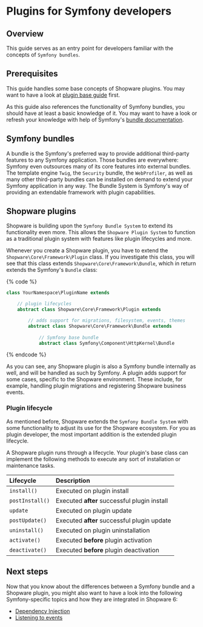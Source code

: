 # Plugins for Symfony developers

## Overview

This guide serves as an entry point for developers familiar with the concepts of `Symfony bundles`.

## Prerequisites

This guide handles some base concepts of Shopware plugins. 
You may want to have a look at [plugin base guide](./plugin-base-guide.md) first.

As this guide also references the functionality of Symfony bundles,
you should have at least a basic knowledge of it.
You may want to have a look or refresh your knowledge with help of Symfony's [bundle documentation](https://symfony.com/doc/current/bundles.html).

## Symfony bundles

A bundle is the Symfony's preferred way to provide additional third-party features to any Symfony application.
Those bundles are everywhere: Symfony even outsources many of its core features into external bundles.
The template engine `Twig`, the `Security` bundle, the `WebProfiler`, 
as well as many other third-party bundles can be installed on demand to extend your Symfony application in any way.
The Bundle System is Symfony's way of providing an extendable framework with plugin capabilities.

## Shopware plugins

Shopware is building upon the `Symfony Bundle System` to extend its functionality even more.
This allows the `Shopware Plugin System` to function as a traditional plugin system
with features like plugin lifecycles and more.

Whenever you create a Shopware plugin, you have to extend the `Shopware\Core\Framework\Plugin` class.
If you investigate this class, you will see that this class extends `Shopware\Core\Framework\Bundle`,
which in return extends the Symfony's `Bundle` class:

{% code %}
```php
class YourNamespace\PluginName extends

    // plugin lifecycles
    abstract class Shopware\Core\Framework\Plugin extends

        // adds support for migrations, filesystem, events, themes
        abstract class Shopware\Core\Framework\Bundle extends
            
            // Symfony base bundle
            abstract class Symfony\Component\HttpKernel\Bundle
```
{% endcode %}

As you can see, any Shopware plugin is also a Symfony bundle internally as well, and will be handled as such by Symfony.
A plugin adds support for some cases, specific to the Shopware environment.
These include, for example, handling plugin migrations and registering Shopware business events.

### Plugin lifecycle

As mentioned before, Shopware extends the `Symfony Bundle System` with some functionality to adjust its use for the Shopware ecosystem.
For you as plugin developer, the most important addition is the extended plugin lifecycle.

A Shopware plugin runs through a lifecycle.
Your plugin's base class can implement the following methods to execute any sort of installation or maintenance tasks.  

| Lifecycle         | Description                                   |
| :---              | :---                                          |
| `install()`       | Executed on plugin install                    |
| `postInstall()`   | Executed **after** successful plugin install  |
| `update`          | Executed on plugin update                     |
| `postUpdate()`    | Executed **after** successful plugin update   |
| `uninstall()`     | Executed on plugin uninstallation             |
| `activate()`      | Executed **before** plugin activation         |
| `deactivate()`    | Executed **before** plugin deactivation       |

## Next steps

Now that you know about the differences between a Symfony bundle and a Shopware plugin,
you might also want to have a look into the following Symfony-specific topics and how they are integrated in Shopware 6:

* [Dependency Injection](./plugin-fundamentals/dependency-injection.md)
* [Listening to events](./plugin-fundamentals/listening-to-events.md)